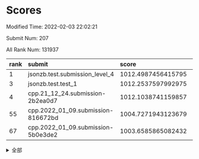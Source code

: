 # Scores

Modified Time: 2022-02-03 22:02:21

Submit Num: 207

All Rank Num: 131937

| rank |               submit               |       score        |       sigma        | pk_num |
| :--- | :--------------------------------- | :----------------- | :----------------- | :----- |
| 1    | jsonzb.test.submission_level_4     | 1012.4987456415795 | 0.782934648589453  | 2552   |
| 3    | jsonzb.test.test_1                 | 1012.2537597992975 | 0.8014956286037324 | 2547   |
| 4    | cpp.21_12_24.submission-2b2ea0d7   | 1012.1038741159857 | 0.8288735078924243 | 2550   |
| 55   | cpp.2022_01_09.submission-816672bd | 1004.7271943123679 | 0.7175609885661322 | 2543   |
| 67   | cpp.2022_01_09.submission-5b0e3de2 | 1003.6585865082432 | 0.7015946900462275 | 2557   |


<details>
<summary>全部</summary>

| rank |                 submit                 |       score        |       sigma        | pk_num |
| :--- | :------------------------------------- | :----------------- | :----------------- | :----- |
| 1    | jsonzb.test.submission_level_4         | 1012.4987456415795 | 0.782934648589453  | 2552   |
| 2    | gobigger.level_3.submission_level_3_18 | 1012.3800683373433 | 0.8024649160832767 | 2551   |
| 3    | jsonzb.test.test_1                     | 1012.2537597992975 | 0.8014956286037324 | 2547   |
| 4    | cpp.21_12_24.submission-2b2ea0d7       | 1012.1038741159857 | 0.8288735078924243 | 2550   |
| 5    | gobigger.level_3.submission_level_3_14 | 1011.9980552796964 | 0.7900197103017322 | 2551   |
| 6    | gobigger.level_3.submission_level_3_15 | 1011.7216972764465 | 0.7681081064083634 | 2551   |
| 7    | gobigger.level_3.submission_level_3_48 | 1011.3098286641233 | 0.7770849997684994 | 2547   |
| 8    | gobigger.level_3.submission_level_3_16 | 1011.2806264455348 | 0.7758409161070217 | 2557   |
| 9    | gobigger.level_3.submission_level_3_38 | 1011.1659273754385 | 0.7414037471990332 | 2549   |
| 10   | gobigger.level_3.submission_level_3_34 | 1011.1383456503703 | 0.7842992929623105 | 2553   |
| 11   | gobigger.level_3.submission_level_3_26 | 1011.0288816357813 | 0.7890404444954074 | 2549   |
| 12   | gobigger.level_3.submission_level_3_25 | 1011.0095823162969 | 0.7803761350578463 | 2546   |
| 13   | gobigger.level_3.submission_level_3_6  | 1010.9449496520295 | 0.7656064431518904 | 2551   |
| 14   | gobigger.level_3.submission_level_3_35 | 1010.8304206226148 | 0.775756725998894  | 2554   |
| 15   | gobigger.level_3.submission_level_3_13 | 1010.8133545938455 | 0.7744139540236716 | 2544   |
| 16   | gobigger.level_3.submission_level_3_32 | 1010.7268065253276 | 0.7679840473159966 | 2552   |
| 17   | gobigger.level_3.submission_level_3_40 | 1010.6944148619107 | 0.781302944171717  | 2552   |
| 18   | gobigger.level_3.submission_level_3_49 | 1010.6323759952136 | 0.7872310335185938 | 2548   |
| 19   | gobigger.level_3.submission_level_3_20 | 1010.5416840050457 | 0.7696599208078294 | 2546   |
| 20   | gobigger.level_3.submission_level_3_9  | 1010.5351752376449 | 0.7842934490602019 | 2550   |
| 21   | gobigger.level_3.submission_level_3_33 | 1010.4453807072249 | 0.7754449714984815 | 2552   |
| 22   | gobigger.level_3.submission_level_3_37 | 1010.4383751508841 | 0.7520345737080077 | 2550   |
| 23   | gobigger.level_3.submission_level_3_21 | 1010.4125891620716 | 0.7623363909708968 | 2547   |
| 24   | gobigger.level_3.submission_level_3_36 | 1010.3056830793853 | 0.7581397924920343 | 2547   |
| 25   | gobigger.level_3.submission_level_3_0  | 1010.2910521852641 | 0.7739137292488688 | 2549   |
| 26   | gobigger.level_3.submission_level_3_31 | 1010.2756147222512 | 0.7588030659045993 | 2543   |
| 27   | gobigger.level_3.submission_level_3_44 | 1010.2654947008256 | 0.7356389089852741 | 2548   |
| 28   | gobigger.level_3.submission_level_3_30 | 1010.2479992139101 | 0.7574026479649044 | 2545   |
| 29   | gobigger.level_3.submission_level_3_3  | 1010.2456213849725 | 0.7814407471608106 | 2554   |
| 30   | gobigger.level_3.submission_level_3_46 | 1010.1938284019848 | 0.7535551119664451 | 2547   |
| 31   | gobigger.level_3.submission_level_3_41 | 1010.0913133063432 | 0.7585521577422955 | 2548   |
| 32   | gobigger.level_3.submission_level_3_8  | 1010.019769676687  | 0.7490501789717713 | 2552   |
| 33   | gobigger.level_3.submission_level_3_4  | 1009.9945386741006 | 0.7628270130374735 | 2551   |
| 34   | gobigger.level_3.submission_level_3_28 | 1009.9580030242865 | 0.741994040366033  | 2545   |
| 35   | gobigger.level_3.submission_level_3_7  | 1009.8905690106801 | 0.7691297936215491 | 2551   |
| 36   | gobigger.level_3.submission_level_3_24 | 1009.8744984153193 | 0.7813486213474505 | 2542   |
| 37   | gobigger.level_3.submission_level_3_22 | 1009.6932383699192 | 0.7490907493868233 | 2552   |
| 38   | gobigger.level_3.submission_level_3_19 | 1009.6360194608264 | 0.7496343570031678 | 2551   |
| 39   | gobigger.level_3.submission_level_3_10 | 1009.5500826597232 | 0.7525502232699495 | 2549   |
| 40   | gobigger.level_3.submission_level_3_17 | 1009.5368160898253 | 0.756144628285196  | 2552   |
| 41   | gobigger.level_3.submission_level_3_29 | 1009.4451756865568 | 0.7312837413508514 | 2546   |
| 42   | gobigger.level_3.submission_level_3_43 | 1009.4419938450478 | 0.7524883533376411 | 2548   |
| 43   | gobigger.level_3.submission_level_3_2  | 1009.4314792068974 | 0.7542434403311807 | 2551   |
| 44   | gobigger.level_3.submission_level_3_42 | 1009.1391391183305 | 0.7409782393188211 | 2552   |
| 45   | gobigger.level_3.submission_level_3_39 | 1009.1238733004418 | 0.7630163182867813 | 2549   |
| 46   | gobigger.level_3.submission_level_3_5  | 1009.0921473450757 | 0.7491942064646111 | 2556   |
| 47   | gobigger.level_3.submission_level_3_1  | 1009.0606154266499 | 0.7495947448466116 | 2546   |
| 48   | gobigger.level_3.submission_level_3_23 | 1009.0124982895724 | 0.7478259761106472 | 2557   |
| 49   | gobigger.level_3.submission_level_3_12 | 1008.759790865101  | 0.7603974324710503 | 2549   |
| 50   | gobigger.level_3.submission_level_3_11 | 1008.7318238159078 | 0.7725858269987391 | 2548   |
| 51   | gobigger.level_3.submission_level_3_47 | 1008.7047074447813 | 0.7526272256437891 | 2547   |
| 52   | gobigger.level_3.submission_level_3_27 | 1008.5786334626366 | 0.752138800450259  | 2550   |
| 53   | gobigger.level_3.submission_level_3_45 | 1007.8642594767535 | 0.7259866006816097 | 2551   |
| 54   | gobigger.level_1.submission_level_1_32 | 1005.2706375456409 | 0.729406048913344  | 2550   |
| 55   | cpp.2022_01_09.submission-816672bd     | 1004.7271943123679 | 0.7175609885661322 | 2543   |
| 56   | gobigger.level_1.submission_level_1_21 | 1004.5282826352541 | 0.7310100480911121 | 2543   |
| 57   | gobigger.level_1.submission_level_1_18 | 1004.5216489365699 | 0.7259490515058515 | 2548   |
| 58   | gobigger.level_1.submission_level_1_33 | 1004.2171095844848 | 0.714672599086309  | 2546   |
| 59   | gobigger.level_1.submission_level_1_26 | 1004.0642676321817 | 0.7188139025224194 | 2550   |
| 60   | gobigger.level_1.submission_level_1_48 | 1004.012194315417  | 0.7175702741852159 | 2549   |
| 61   | gobigger.level_1.submission_level_1_23 | 1004.0050538407902 | 0.7259233663895128 | 2545   |
| 62   | gobigger.level_1.submission_level_1_6  | 1003.9856622004887 | 0.7196174377105361 | 2549   |
| 63   | gobigger.level_1.submission_level_1_12 | 1003.767944022332  | 0.7212495172653093 | 2552   |
| 64   | gobigger.level_1.submission_level_1_10 | 1003.7530087555051 | 0.7142050469523886 | 2549   |
| 65   | gobigger.level_1.submission_level_1_45 | 1003.7525636747332 | 0.7189184497615014 | 2547   |
| 66   | gobigger.level_1.submission_level_1_20 | 1003.7397798133832 | 0.7297317154259303 | 2549   |
| 67   | cpp.2022_01_09.submission-5b0e3de2     | 1003.6585865082432 | 0.7015946900462275 | 2557   |
| 68   | gobigger.level_1.submission_level_1_31 | 1003.6533871212823 | 0.7157142454347764 | 2550   |
| 69   | gobigger.level_1.submission_level_1_49 | 1003.6062565014474 | 0.7401453623781724 | 2552   |
| 70   | gobigger.level_1.submission_level_1_43 | 1003.5567379210783 | 0.7194046759284185 | 2548   |
| 71   | gobigger.level_1.submission_level_1_35 | 1003.553841678718  | 0.7190810368989847 | 2550   |
| 72   | gobigger.level_1.submission_level_1_7  | 1003.5185369718432 | 0.7198841813935603 | 2546   |
| 73   | gobigger.level_1.submission_level_1_8  | 1003.5046312384167 | 0.730205235271245  | 2552   |
| 74   | gobigger.level_1.submission_level_1_4  | 1003.4197701154116 | 0.7184071671882122 | 2550   |
| 75   | gobigger.level_1.submission_level_1_14 | 1003.3962363958215 | 0.7089637227485872 | 2552   |
| 76   | gobigger.level_1.submission_level_1_38 | 1003.3567689459261 | 0.7196849564753992 | 2548   |
| 77   | gobigger.level_1.submission_level_1_29 | 1003.3097745928725 | 0.720376733227233  | 2549   |
| 78   | gobigger.level_1.submission_level_1_5  | 1003.2962663768868 | 0.7175554958196143 | 2550   |
| 79   | gobigger.level_1.submission_level_1_28 | 1003.269090296712  | 0.7094042797888085 | 2550   |
| 80   | gobigger.level_1.submission_level_1_13 | 1003.2653793529059 | 0.7171131386002368 | 2551   |
| 81   | gobigger.level_1.submission_level_1_37 | 1003.2246046447588 | 0.7171691653545239 | 2547   |
| 82   | gobigger.level_1.submission_level_1_15 | 1003.1805521369048 | 0.7306406745644127 | 2546   |
| 83   | gobigger.level_1.submission_level_1_16 | 1003.1411340264842 | 0.7142780086125364 | 2553   |
| 84   | gobigger.level_1.submission_level_1_47 | 1003.1344596216527 | 0.7208181299031725 | 2546   |
| 85   | gobigger.level_1.submission_level_1_17 | 1003.1130216911788 | 0.7168582909454081 | 2545   |
| 86   | gobigger.level_1.submission_level_1_42 | 1003.0228347096637 | 0.7220111556828968 | 2548   |
| 87   | gobigger.level_1.submission_level_1_41 | 1003.0193116320252 | 0.7121141649565966 | 2543   |
| 88   | gobigger.level_1.submission_level_1_24 | 1003.0177511486532 | 0.722157327664662  | 2550   |
| 89   | gobigger.level_1.submission_level_1_25 | 1003.01526488719   | 0.7127937943985267 | 2548   |
| 90   | gobigger.level_1.submission_level_1_11 | 1002.9793009218004 | 0.707730520599775  | 2545   |
| 91   | gobigger.level_1.submission_level_1_39 | 1002.9696560609672 | 0.717897076404959  | 2548   |
| 92   | gobigger.level_1.submission_level_1_30 | 1002.9460942560495 | 0.7169501776611826 | 2549   |
| 93   | gobigger.level_1.submission_level_1_1  | 1002.8652476152519 | 0.7050262017706997 | 2552   |
| 94   | gobigger.level_1.submission_level_1_40 | 1002.8154239461225 | 0.7244209895006721 | 2547   |
| 95   | gobigger.level_1.submission_level_1_9  | 1002.720891263841  | 0.7103454354062657 | 2548   |
| 96   | gobigger.level_1.submission_level_1_27 | 1002.6940544509179 | 0.7225679053801503 | 2549   |
| 97   | gobigger.level_1.submission_level_1_36 | 1002.6833305004754 | 0.7121173633560601 | 2552   |
| 98   | gobigger.level_1.submission_level_1_22 | 1002.6455299222463 | 0.7300929540109029 | 2546   |
| 99   | gobigger.level_1.submission_level_1_19 | 1002.6144141057754 | 0.7126884233224561 | 2550   |
| 100  | gobigger.level_1.submission_level_1_34 | 1002.4776041517675 | 0.7147241454582957 | 2550   |
| 101  | gobigger.level_1.submission_level_1_46 | 1002.3356764440249 | 0.7259633699448406 | 2544   |
| 102  | gobigger.level_1.submission_level_1_3  | 1002.1866682054589 | 0.7117054012755837 | 2544   |
| 103  | gobigger.level_1.submission_level_1_44 | 1002.1620418642188 | 0.7201405586645535 | 2554   |
| 104  | gobigger.level_1.submission_level_1_2  | 1002.1325715741867 | 0.7139722023277104 | 2553   |
| 105  | gobigger.level_1.submission_level_1_0  | 1001.9864959799179 | 0.7154401121374745 | 2549   |
| 106  | gobigger.random.submission_random_7    | 997.739975350603   | 0.7120404647249333 | 2544   |
| 107  | gobigger.random.submission_random_37   | 997.341999500073   | 0.7088937999904864 | 2551   |
| 108  | gobigger.random.submission_random_1    | 997.3198874148794  | 0.706932424911021  | 2548   |
| 109  | gobigger.random.submission_random_12   | 996.9770854191563  | 0.7058052895471241 | 2548   |
| 110  | gobigger.random.submission_random_24   | 996.8959704102678  | 0.7216908864742347 | 2545   |
| 111  | gobigger.random.submission_random_6    | 996.7914703918384  | 0.7171514774141471 | 2549   |
| 112  | gobigger.random.submission_random_25   | 996.6433922484817  | 0.7046100831773469 | 2552   |
| 113  | gobigger.random.submission_random_36   | 996.5689489661528  | 0.7088798582375744 | 2549   |
| 114  | gobigger.random.submission_random_10   | 996.568572217383   | 0.714315021791153  | 2552   |
| 115  | gobigger.random.submission_random_47   | 996.4713993979724  | 0.7149325052918465 | 2552   |
| 116  | gobigger.random.submission_random_5    | 996.4081036336797  | 0.709798331952558  | 2549   |
| 117  | gobigger.random.submission_random_18   | 996.3488263332432  | 0.7045738033785854 | 2549   |
| 118  | gobigger.random.submission_random_8    | 996.2451501360031  | 0.7102969671426757 | 2554   |
| 119  | gobigger.random.submission_random_30   | 996.2138220006668  | 0.7055207344529492 | 2549   |
| 120  | gobigger.random.submission_random_41   | 996.1982279303446  | 0.7098731283220666 | 2552   |
| 121  | gobigger.random.submission_random_27   | 996.1957533840384  | 0.7140118704444048 | 2548   |
| 122  | gobigger.random.submission_random_16   | 996.1283590205989  | 0.7020895847645169 | 2550   |
| 123  | gobigger.random.submission_random_3    | 996.0676177335968  | 0.7001723095788076 | 2548   |
| 124  | gobigger.random.submission_random_35   | 995.9870989847194  | 0.7107930534895462 | 2553   |
| 125  | gobigger.random.submission_random_19   | 995.9342143904901  | 0.7000219497586224 | 2546   |
| 126  | gobigger.random.submission_random_14   | 995.9076613339314  | 0.7041617054723374 | 2546   |
| 127  | gobigger.random.submission_random_39   | 995.9002709496001  | 0.7254960515767002 | 2547   |
| 128  | gobigger.random.submission_random_34   | 995.8762515189322  | 0.7088353765845816 | 2553   |
| 129  | gobigger.random.submission_random_22   | 995.79786130973    | 0.7090368993822508 | 2551   |
| 130  | gobigger.random.submission_random_0    | 995.7951492485173  | 0.7216257569468645 | 2545   |
| 131  | gobigger.random.submission_random_20   | 995.6894529549392  | 0.704528236802065  | 2555   |
| 132  | gobigger.random.submission_random_33   | 995.649725478524   | 0.7097988156215952 | 2555   |
| 133  | gobigger.random.submission_random_44   | 995.636587266279   | 0.7024359164775281 | 2553   |
| 134  | gobigger.random.submission_random_42   | 995.6246709491824  | 0.726950514345116  | 2550   |
| 135  | gobigger.random.submission_random_32   | 995.5173927251384  | 0.7086183372857241 | 2549   |
| 136  | gobigger.random.submission_random_40   | 995.3950416191277  | 0.7176268226198341 | 2550   |
| 137  | gobigger.random.submission_random_31   | 995.3857668003028  | 0.7043150191551442 | 2554   |
| 138  | gobigger.random.submission_random_2    | 995.3665909974733  | 0.7073176571938298 | 2551   |
| 139  | gobigger.random.submission_random_28   | 995.287380208869   | 0.719773975361466  | 2552   |
| 140  | gobigger.random.submission_random_38   | 995.2729811206007  | 0.7078237788516136 | 2546   |
| 141  | gobigger.random.submission_random_11   | 995.2706385290769  | 0.7401041315221525 | 2553   |
| 142  | gobigger.random.submission_random_13   | 995.175090503195   | 0.7212476503308055 | 2548   |
| 143  | gobigger.random.submission_random_43   | 995.1743467843344  | 0.7063225798570002 | 2553   |
| 144  | gobigger.random.submission_random_17   | 995.1688439869395  | 0.7012143227176796 | 2549   |
| 145  | gobigger.random.submission_random_23   | 995.1435222528705  | 0.7130866832492535 | 2555   |
| 146  | gobigger.random.submission_random_26   | 995.131200350156   | 0.7081768720239481 | 2549   |
| 147  | gobigger.random.submission_random_15   | 995.1082064485119  | 0.7173356837238332 | 2546   |
| 148  | gobigger.random.submission_random_29   | 995.0595168320202  | 0.7079699055225249 | 2552   |
| 149  | gobigger.random.submission_random_48   | 995.041578096064   | 0.7097140315096848 | 2548   |
| 150  | gobigger.random.submission_random_4    | 994.9630895652202  | 0.7299015088351084 | 2548   |
| 151  | gobigger.random.submission_random_49   | 994.9341591735384  | 0.7190775949980258 | 2547   |
| 152  | gobigger.random.submission_random_9    | 994.9334448447369  | 0.701666017811883  | 2551   |
| 153  | gobigger.random.submission_random_46   | 994.879913918746   | 0.7267204677681806 | 2548   |
| 154  | gobigger.random.submission_random_45   | 994.7746980485945  | 0.7228844647602489 | 2551   |
| 155  | gobigger.random.submission_random_21   | 994.744270260541   | 0.7295806173635309 | 2541   |
| 156  | gobigger.level_2.submission_level_2_16 | 993.5880251881714  | 0.7218963774987579 | 2551   |
| 157  | gobigger.level_2.submission_level_2_7  | 993.2843439315649  | 0.7300913614018345 | 2551   |
| 158  | gobigger.level_2.submission_level_2_17 | 993.2422909197887  | 0.7305349422727829 | 2551   |
| 159  | gobigger.level_2.submission_level_2_20 | 993.1875639890296  | 0.7347861098484583 | 2547   |
| 160  | gobigger.level_2.submission_level_2_3  | 993.1177406668439  | 0.7418400399994878 | 2549   |
| 161  | gobigger.level_2.submission_level_2_33 | 992.931680268697   | 0.7479721514356963 | 2556   |
| 162  | gobigger.level_2.submission_level_2_1  | 992.9230885318339  | 0.7484188314679073 | 2550   |
| 163  | gobigger.level_2.submission_level_2_47 | 992.9212577161845  | 0.7423867321778616 | 2551   |
| 164  | gobigger.level_2.submission_level_2_40 | 992.8220548137132  | 0.7382912667875925 | 2554   |
| 165  | gobigger.level_2.submission_level_2_9  | 992.7897069953549  | 0.7242069951676381 | 2552   |
| 166  | gobigger.level_2.submission_level_2_34 | 992.7696145504397  | 0.7415579012472033 | 2553   |
| 167  | gobigger.level_2.submission_level_2_30 | 992.6924849109786  | 0.7388868056991506 | 2549   |
| 168  | gobigger.level_2.submission_level_2_41 | 992.6240917122532  | 0.7218490539200518 | 2554   |
| 169  | gobigger.level_2.submission_level_2_11 | 992.6045588236385  | 0.7359131483591879 | 2547   |
| 170  | gobigger.level_2.submission_level_2_28 | 992.4677143450969  | 0.72440100044115   | 2552   |
| 171  | gobigger.level_2.submission_level_2_31 | 992.433522035419   | 0.7432111248015095 | 2551   |
| 172  | gobigger.level_2.submission_level_2_14 | 992.4178212818357  | 0.7628309738228864 | 2549   |
| 173  | gobigger.level_2.submission_level_2_27 | 992.4058793401125  | 0.7404089541615813 | 2551   |
| 174  | gobigger.level_2.submission_level_2_13 | 992.3591109413705  | 0.7378093773276657 | 2550   |
| 175  | gobigger.level_2.submission_level_2_29 | 992.314216086682   | 0.7265408313708529 | 2551   |
| 176  | gobigger.level_2.submission_level_2_46 | 992.2513441477106  | 0.7434073908859132 | 2550   |
| 177  | gobigger.level_2.submission_level_2_36 | 992.2462650500221  | 0.732420423653541  | 2550   |
| 178  | gobigger.level_2.submission_level_2_42 | 992.1904589253728  | 0.7310069134190401 | 2554   |
| 179  | gobigger.level_2.submission_level_2_24 | 992.1839026692113  | 0.7438021747217913 | 2544   |
| 180  | gobigger.level_2.submission_level_2_6  | 992.1752265532626  | 0.7507754837033676 | 2550   |
| 181  | gobigger.level_2.submission_level_2_19 | 992.0291454681161  | 0.7456123956887353 | 2549   |
| 182  | gobigger.level_2.submission_level_2_39 | 991.9473891129059  | 0.7468928614435252 | 2547   |
| 183  | gobigger.level_2.submission_level_2_0  | 991.8930882679798  | 0.7462462415812052 | 2551   |
| 184  | gobigger.level_2.submission_level_2_49 | 991.8466431556793  | 0.730546874522898  | 2551   |
| 185  | gobigger.level_2.submission_level_2_12 | 991.7504321003537  | 0.7605004206201443 | 2548   |
| 186  | gobigger.level_2.submission_level_2_10 | 991.607536092945   | 0.7419729611703955 | 2550   |
| 187  | gobigger.level_2.submission_level_2_8  | 991.6060251907405  | 0.7536937635449867 | 2546   |
| 188  | gobigger.level_2.submission_level_2_44 | 991.5795168923328  | 0.7838360966322739 | 2547   |
| 189  | gobigger.level_2.submission_level_2_37 | 991.5772741202418  | 0.7457567293420534 | 2550   |
| 190  | gobigger.level_2.submission_level_2_48 | 991.5612124972267  | 0.7538209629466838 | 2548   |
| 191  | gobigger.level_2.submission_level_2_25 | 991.4795433991369  | 0.7363828633258102 | 2552   |
| 192  | gobigger.level_2.submission_level_2_35 | 991.4481346057285  | 0.7366055500782109 | 2553   |
| 193  | gobigger.level_2.submission_level_2_18 | 991.4291452792726  | 0.7744706843173619 | 2548   |
| 194  | gobigger.level_2.submission_level_2_5  | 991.4235282655061  | 0.7357571933070072 | 2550   |
| 195  | gobigger.level_2.submission_level_2_2  | 991.4214381408079  | 0.76003822918225   | 2551   |
| 196  | gobigger.level_2.submission_level_2_4  | 991.3230906526397  | 0.7385710751674959 | 2554   |
| 197  | gobigger.level_2.submission_level_2_15 | 991.2719998662088  | 0.75404313437473   | 2545   |
| 198  | gobigger.level_2.submission_level_2_21 | 991.1435656145729  | 0.7347169011201524 | 2549   |
| 199  | gobigger.level_2.submission_level_2_22 | 991.1013237046508  | 0.7560432702546661 | 2548   |
| 200  | gobigger.level_2.submission_level_2_43 | 991.0676460874218  | 0.7472123866164769 | 2549   |
| 201  | gobigger.level_2.submission_level_2_45 | 990.9925380926926  | 0.7491930989267557 | 2552   |
| 202  | gobigger.level_2.submission_level_2_23 | 990.788646740794   | 0.768454494115168  | 2548   |
| 203  | gobigger.level_2.submission_level_2_38 | 990.7809345957403  | 0.7561702207783529 | 2555   |
| 204  | gobigger.level_2.submission_level_2_26 | 990.5906835203342  | 0.7846027029968352 | 2551   |
| 205  | gobigger.level_2.submission_level_2_32 | 989.813702337681   | 0.7463320457189313 | 2547   |
| 206  | gobigger.none.submission_none_0        | 977.0096611375861  | 1.4304625611242971 | 2553   |
| 207  | gobigger.none.submission_none_1        | 975.1141560449969  | 1.5577873749779558 | 2552   |

</details>